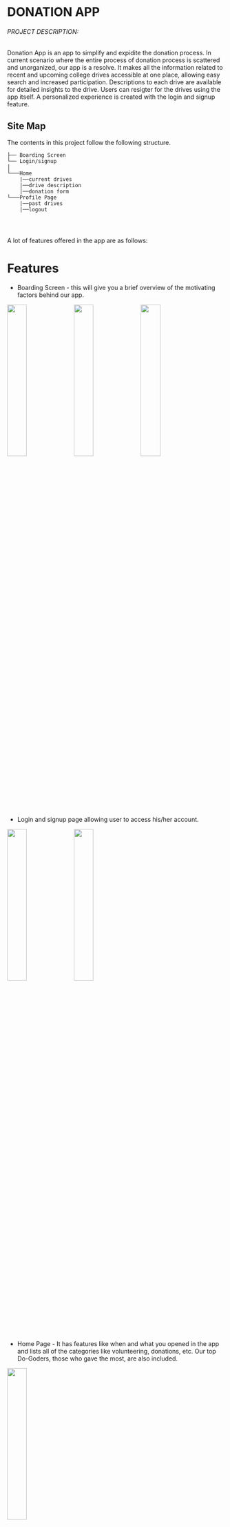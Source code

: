 
# DONATION APP

<h6> PROJECT DESCRIPTION: </h6>
Donation App is an app to simplify and expidite the donation process. In current scenario where the entire process of donation process is scattered and unorganized, our app is a resolve. It makes all the information related to recent and upcoming college drives accessible at one place, allowing easy search and increased participation.
Descriptions to each drive are available for detailed insights to the drive. Users can resigter for the drives using the app itself. A personalized experience is created with the login and signup feature.



## Site Map
The contents in this project follow the following structure.

```
├── Boarding Screen
└── Login/signup
│
└───Home
    |──current drives
    |──drive description
    │──donation form
└───Profile Page
    |──past drives
    |──logout

    
  

```


A lot of features offered in the app are as follows:
# Features

* Boarding Screen - this will give you a brief overview of the motivating factors behind our app. 
<p float="left">   
<img src="https://user-images.githubusercontent.com/94682086/212464594-2d638e54-4e27-4ba2-a50a-674193b8c473.jpeg" width=30%>
<img src="https://user-images.githubusercontent.com/94682086/212464581-033ca5a7-2711-4b83-98a4-787b8adda823.jpeg" width=30%>
<img src="https://user-images.githubusercontent.com/94682086/212464589-c2ee37f4-e99f-4c98-bbdd-61b34bc3793e.jpeg" width=30%>
</p>

* Login and signup page allowing user to access his/her account.
<p float="left">
<img src="https://user-images.githubusercontent.com/94682086/212465859-636a347d-cee5-4ea7-a1ef-bf27b66ea5b9.jpeg" width=30%>
<img src="https://user-images.githubusercontent.com/94682086/212465881-c6f45490-6fb2-41a9-938c-8cff241b7c6e.jpeg" width=30%>
</p>

* Home Page - It has features like when and what you opened in the app and lists all of the categories like volunteering, donations, etc. Our top Do-Goders, those who gave the most, are also included.       
<img src="https://user-images.githubusercontent.com/104531927/212478505-4092f2a0-66b5-4ba2-a598-49dfb345d154.jpeg" width=30%>
                                    
* Donation Drive page gives list of upcoming and recent donation drives.
<img src="https://user-images.githubusercontent.com/94682086/212465901-5a86ae99-51ba-4f25-a5bb-ee3b9ebcb855.jpeg" width=30%>

* Donation description giving the overview each drive and option to donate for the same.
<img src="https://user-images.githubusercontent.com/104531927/212479749-29ef16f7-0a03-4fa9-8b22-8d63667f1869.jpeg" width=30%>        
                                    
* Form - It contains all of the necessary information about the person, such as name, email, phone number, address, password, and confirmation.
<img src="https://user-images.githubusercontent.com/104531927/212479961-25cf7496-a510-4d48-bfed-2916e23326a6.jpeg" width=30%>

        
* Profile Page - This includes options like changing your password, visiting our website, notification setting, Celestial Biscuit IGDTUW and editing your details. Additionally, it has links to social media platforms that allow one to interact with society.
<img src="https://user-images.githubusercontent.com/104531927/212479678-546908a4-c76f-413d-a0b3-dae7fd6037f0.jpeg" width=30%>
 
* Edit Profile Page - One can change their photo, name, email, location, and phone number and then save the changes.

# Contributions
Contributed by:
* Nikhila 

* Nikita Garg

* Sehaj

* Shreel Trivedi

* Shuchita Bhutani

* Simran Joon



